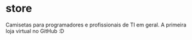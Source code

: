 # store
Camisetas para programadores e profissionais de TI em geral. A primeira loja virtual no GitHub :D
